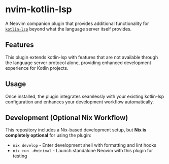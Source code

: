 # nvim-kotlin-lsp

A Neovim companion plugin that provides additional functionality for [`kotlin-lsp`](https://github.com/fwcd/kotlin-language-server) beyond what the language server itself provides.

## Features

This plugin extends kotlin-lsp with features that are not available through the language server protocol alone, providing enhanced development experience for Kotlin projects.

## Usage

Once installed, the plugin integrates seamlessly with your existing kotlin-lsp configuration and enhances your development workflow automatically.

## Development (Optional Nix Workflow)

This repository includes a Nix-based development setup, but **Nix is completely optional** for using the plugin:

- `nix develop` - Enter development shell with formatting and lint hooks
- `nix run .#minimal` - Launch standalone Neovim with this plugin for testing
